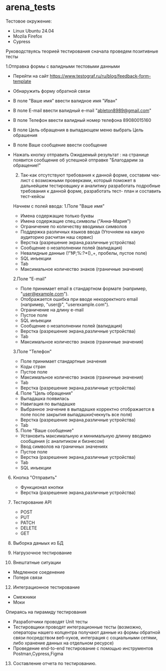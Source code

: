 # arena_tests

Тестовое окружение:
- Linux Ubuntu 24.04
- Mozila Firefox
- Cypress

Руководствуясь теорией тестирования сначала проведем позитивные тесты

1.Отправка формы с валидными тестовыми данными
- Перейти на сайт https://www.testograf.ru/ru/blog/feedback-form-template
- Обнаружить форму обратной связи
- В поле "Ваше имя" ввести валидное имя "Иван"
- В поле E-mail ввести валидный e-mail "ableton8989@gmail.com"
- В поле Телефон ввести валидный номер телефона 89080015160
- В поле Цель обращения в выпадающем меню выбрать Цель обрашения
- В поле Ваше сообщение ввести сообщение
- Нажать кнопку отправить
  Ожидаемый результат : на странице появится сообщение об успешной отправке "Благодарим за обращение!"

  2. Так-как отсутствуют требования к данной форме, составим чек-лист с возможными проверками, который поможет в дальнейшем тестировщику и аналитику
     разработать подробные требования к данной форме, разработать тест- план и составить тест-кейсы
    
    Начнем с полей ввода:
  1.Поле "Ваше имя"
  - Имена содержащие только буквы
  - Имена содержащие спец.символы ("Анна-Мария")
  - Ограничение по количеству вводимых символов
  - Поддержка различных языков ввода (Уточняем на какую аудиторию расчитан наш сервис)
  - Верстка (разрешение экрана,различные устройства)
  - Сообщение о незаполнении полей (валидация)
  - Невалидные данные (!"№;%:?*()_+, пробелы, пустое поле)
  - SQL инъекции
  - Tab
  - Максимальное количество знаков (граничные значения)
    
   2.Поле "E-mail"
  - Поле принимает email в стандартном формате (например, "user@example.com").
  - Отображается ошибка при вводе некорректного email (например, "user@", "userexample.com").
  - Ограничение на длину e-mail
  - Пустое поле
  - SQL инъекции
  - Сообщение о незаполнении полей (валидация)
  - Верстка (разрешение экрана,различные устройства)
  - Tab
  - Максимальное количество знаков (граничные значения)

  3.Поле "Телефон"
  - Поле принимает стандартные значения
  - Коды стран
  - Пустое поле
  - Максимальное количество знаков (граничные значения)
  - Tab
  - Верстка (разрешение экрана,различные устройства)

  4. Поле "Цель обращения"
  - Выпадашка появилась
  - Навигация по выпадашке
  - Выбранное значение в выпадашке корректно отображается в поле после закрытия выпадашки(чекнуть все поля)
  - Верстка (разрешение экрана,различные устройства)
  - Tab

  5. Поле "Ваше сообщение"
  - Установить максимальную и минимальную длинну вводимо сообщения (с аналитиком и бизнесом)
  - Ввод символов на граничныx значенияx
  - Пустое поле
  - Верстка (разрешение экрана,различные устройства)
  - Tab
  - SQL инъекции

6. Кнопка "Отправить"
   - Функционал кнопки
   - Верстка (разрешение экрана,различные устройства)
  
7. Тестирование API
   - POST
   - PUT
   - PATCH
   - DELETE
   - GET

8. Выборка даныых из БД
9. Нагрузочное тестирование
    
11. Внештатные ситуации
- Медленное соеденение
- Потеря связи

12. Интеграционное тестирование
- Смежники
- Моки
  
Опираясь на пирамиду тестирования
- Разработчики проводят Unit тесты
- Тестировщики проводят интеграционные тесты (возможно, операторы нашего колцентра получают данные из формы обратной связи посредством веб-хуков, интеграция с социальными сетями,
  либо хранение данных на отдельном ресурсе)
- Проведение end-to-end тестирование с помощью инструментов Postman,Cypress,Figma

13. Составление отчета по тестированию.  
  
  
